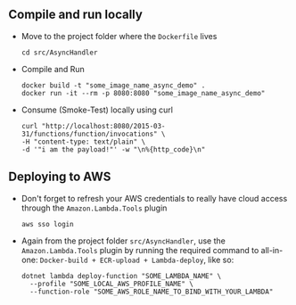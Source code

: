 
## Compile and run locally

* Move to the project folder where the `Dockerfile` lives

    ```shell
    cd src/AsyncHandler
    ```

* Compile and Run

    ```shell
    docker build -t "some_image_name_async_demo" .
    docker run -it --rm -p 8080:8080 "some_image_name_async_demo"
    ```

* Consume (Smoke-Test) locally using curl

    ```shell
    curl "http://localhost:8080/2015-03-31/functions/function/invocations" \
    -H "content-type: text/plain" \
    -d '"i am the payload!"' -w "\n%{http_code}\n"
    ```


## Deploying to AWS

* Don't forget to refresh your AWS credentials to really have cloud
  access through the `Amazon.Lambda.Tools` plugin

    ```shell
    aws sso login
    ```

* Again from the project folder `src/AsyncHandler`, use the
`Amazon.Lambda.Tools` plugin by running the required command to
all-in-one: `Docker-build + ECR-upload + Lambda-deploy`, like so:

    ```shell
    dotnet lambda deploy-function "SOME_LAMBDA_NAME" \
      --profile "SOME_LOCAL_AWS_PROFILE_NAME" \
      --function-role "SOME_AWS_ROLE_NAME_TO_BIND_WITH_YOUR_LAMBDA"
    ```
